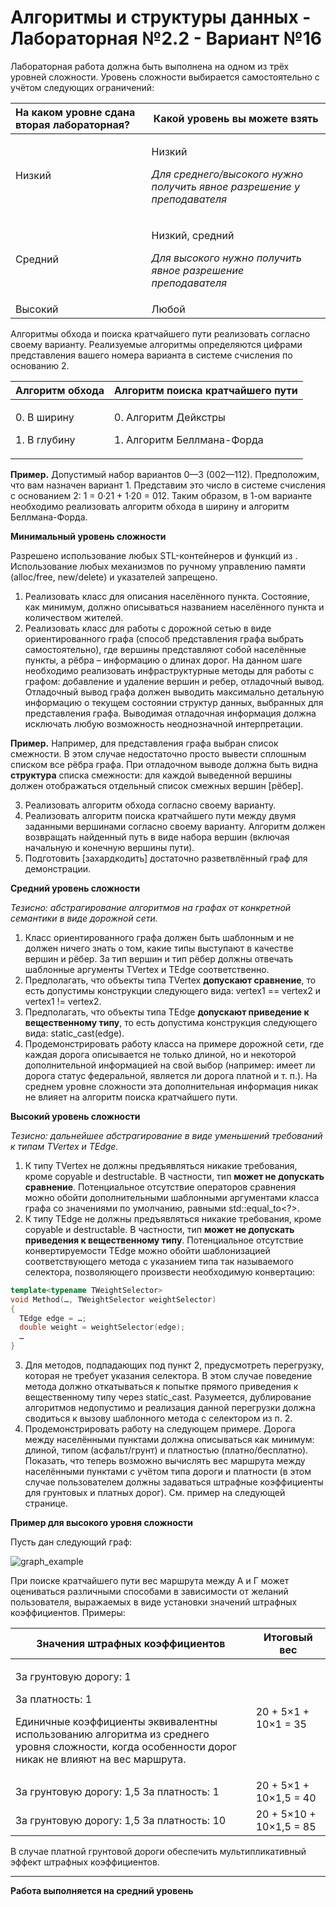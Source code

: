 # Алгоритмы и структуры данных - Лабораторная №2.2 - Вариант №16

Лабораторная  работа  должна  быть  выполнена  на  одном  из  трёх  уровней  сложности.  Уровень сложности выбирается самостоятельно с учётом следующих ограничений: 

|**На каком уровне сдана вторая лабораторная?** |**Какой уровень вы можете взять** |
| :- | - |
|Низкий |<p>Низкий </p><p>*Для среднего/высокого нужно получить явное разрешение у преподавателя* </p>|
|Средний |<p>Низкий, средний </p><p>*Для высокого нужно получить явное разрешение преподавателя* </p>|
|Высокий |Любой |

Алгоритмы обхода и поиска кратчайшего пути реализовать согласно своему варианту. Реализуемые алгоритмы определяются цифрами представления вашего номера варианта в системе счисления по основанию 2. 

|**Алгоритм обхода** |**Алгоритм поиска кратчайшего пути** |
| - | - |
|<p>0. В ширину </p><p>1. В глубину </p>|<p>0. Алгоритм Дейкстры </p><p>1. Алгоритм Беллмана-Форда </p>|

**Пример.** Допустимый набор вариантов 0—3 (002—112). Предположим, что вам назначен вариант 1. Представим это число в системе счисления с основанием 2: 1 = 0·21 + 1·20 = 012. Таким образом, в 1-ом варианте необходимо реализовать алгоритм обхода в ширину и алгоритм Беллмана-Форда. 

**Минимальный уровень сложности** 

Разрешено использование любых STL-контейнеров и функций из <algorithm>. Использование любых механизмов по ручному управлению памяти (alloc/free, new/delete) и указателей запрещено. 

1. Реализовать класс для описания населённого пункта. Состояние, как минимум, должно описываться названием населённого пункта и количеством жителей. 
1. Реализовать  класс  для  работы  с  дорожной  сетью  в  виде  ориентированного  графа  (способ представления графа выбрать самостоятельно), где вершины представляют собой населённые пункты, а рёбра – информацию о длинах дорог. На данном шаге необходимо реализовать инфраструктурные методы для работы с графом: добавление и удаление вершин и ребер, отладочный вывод. Отладочный вывод графа должен выводить максимально детальную информацию о текущем состоянии структур данных, выбранных для представления графа. Выводимая отладочная информация должна исключать любую возможность неоднозначной интерпретации. 

**Пример.** Например, для представления графа выбран список смежности. В этом случае недостаточно просто вывести сплошным списком все рёбра графа. При отладочном выводе должна быть видна **структура**  списка  смежности:  для  каждой  выведенной  вершины  должен  отображаться  отдельный список смежных вершин [рёбер]. 

3. Реализовать алгоритм обхода согласно своему варианту. 
3. Реализовать  алгоритм  поиска  кратчайшего  пути  между  двумя  заданными  вершинами  согласно своему  варианту.  Алгоритм  должен  возвращать  найденный  путь  в  виде  набора  вершин  (включая начальную и конечную вершины пути). 
3. Подготовить [захардкодить] достаточно разветвлённый граф для демонстрации. 

**Средний уровень сложности**

*Тезисно: абстрагирование алгоритмов на графах от конкретной семантики в виде дорожной сети.* 

1. Класс ориентированного графа должен быть шаблонным и не должен ничего знать о том, какие типы выступают  в  качестве  вершин  и  рёбер.  За  тип  вершин  и  тип  рёбер  должны  отвечать  шаблонные аргументы TVertex и TEdge соответственно. 
1. Предполагать,  что  объекты  типа  TVertex  **допускают  сравнение**,  то  есть  допустимы  конструкции следующего вида: vertex1 == vertex2 и vertex1 != vertex2. 
1. Предполагать,  что  объекты  типа  TEdge  **допускают  приведение  к  вещественному  типу**,  то  есть допустима конструкция следующего вида: static\_cast<double>(edge). 
1. Продемонстрировать работу класса на примере дорожной сети, где каждая дорога описывается не только длиной, но и некоторой дополнительной информацией на свой выбор (например: имеет ли дорога статус федеральной, является ли дорога платной и т. п.). На среднем уровне сложности эта дополнительная информация никак не влияет на алгоритм поиска кратчайшего пути. 

**Высокий уровень сложности** 

*Тезисно: дальнейшее абстрагирование в виде уменьшений требований к типам TVertex и TEdge.* 

1. К типу TVertex  не  должны  предъявляться  никакие  требования,  кроме  copyable  и  destructable.  В частности,  тип  **может  не  допускать  сравнение**.  Потенциальное  отсутствие  операторов  сравнения можно  обойти  дополнительными  шаблонными  аргументами  класса  графа  со  значениями  по умолчанию, равными std::equal\_to<?>. 
1. К  типу  TEdge  не  должны  предъявляться  никакие  требования,  кроме  copyable  и  destructable.  В частности, тип **может не допускать приведения к вещественному типу**. Потенциальное отсутствие конвертируемости TEdge можно обойти шаблонизацией соответствующего метода с указанием типа так называемого селектора, позволяющего произвести необходимую конвертацию:  

```cpp
template<typename TWeightSelector> 
void Method(…, TWeightSelector weightSelector) 
{
  TEdge edge = …; 
  double weight = weightSelector(edge); 
  … 
} 
```

3. Для методов, подпадающих под пункт 2, предусмотреть перегрузку, которая не требует указания селектора. В этом случае поведение метода должно откатываться к попытке прямого приведения к вещественному  типу  через  static\_cast.  Разумеется,  дублирование  алгоритмов  недопустимо  и реализация данной перегрузки должна сводиться к вызову шаблонного метода с селектором из п. 2. 
3. Продемонстрировать работу на следующем примере. Дорога между населёнными пунктами должна описываться как минимум: длиной, типом (асфальт/грунт) и платностью (платно/бесплатно). Показать, что теперь возможно вычислять вес маршрута между населёнными пунктами с учётом типа дороги и платности (в этом случае пользователем должны задаваться штрафные коэффициенты для грунтовых и платных дорог). См. пример на следующей странице. 

**Пример для высокого уровня сложности** 

Пусть дан следующий граф: 

![graph_example](https://user-images.githubusercontent.com/90867530/194729253-54fc36ea-2c3d-4461-8585-f3a06c1f9185.png)

При поиске кратчайшего пути вес маршрута между А и Г может оцениваться различными способами в зависимости  от  желаний  пользователя,  выражаемых  в  виде  установки  значений  штрафных коэффициентов. Примеры: 

|Значения штрафных коэффициентов |Итоговый вес |
| - | - |
|<p>За грунтовую дорогу: 1 </p><p>За платность: 1 </p><p>Единичные коэффициенты эквивалентны использованию алгоритма  из  среднего  уровня  сложности,  когда особенности дорог никак не влияют на вес маршрута. </p>|20 + 5×1 + 10×1 = 35 |
|За грунтовую дорогу: 1,5 За платность: 1 |20 + 5×1 + 10×1,5 = 40 |
|За грунтовую дорогу: 1,5 За платность: 10 |20 + 5×10 + 10×1,5 = 85 |

В случае платной грунтовой дороги обеспечить мультипликативный эффект штрафных коэффициентов. 

____

**Работа выполняется на средний уровень**
